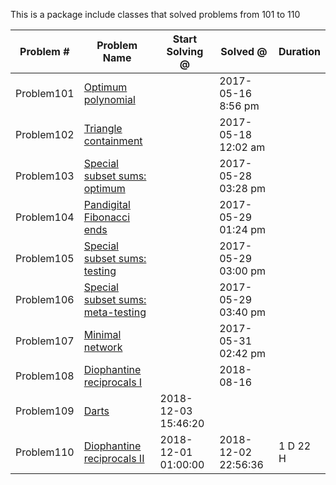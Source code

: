 This is a package include classes that solved problems from 101 to 110


|   Problem #   | Problem Name  | Start Solving @ |  Solved @ |  Duration  |
| ------------- | ------------- | ------------- | ------------- | ------------- |
|   Problem101  | [Optimum polynomial](https://projecteuler.net/problem=101)  || 2017-05-16 8:56 pm ||
|   Problem102  | [Triangle containment](https://projecteuler.net/problem=102)  || 2017-05-18 12:02 am ||
|   Problem103  | [Special subset sums: optimum](https://projecteuler.net/problem=103)  || 2017-05-28 03:28 pm ||
|   Problem104  | [Pandigital Fibonacci ends](https://projecteuler.net/problem=104)  || 2017-05-29 01:24 pm ||
|   Problem105  | [Special subset sums: testing](https://projecteuler.net/problem=105)  || 2017-05-29 03:00 pm ||
|   Problem106  | [Special subset sums: meta-testing](https://projecteuler.net/problem=106)  || 2017-05-29 03:40 pm ||
|   Problem107  | [Minimal network](https://projecteuler.net/problem=107)  || 2017-05-31 02:42 pm ||
|   Problem108  | [Diophantine reciprocals I](https://projecteuler.net/problem=108)  | | 2018-08-16 ||
|   Problem109  | [Darts](https://projecteuler.net/problem=119)  | 2018-12-03 15:46:20 |||
|   Problem110  | [Diophantine reciprocals II](https://projecteuler.net/problem=110)  | 2018-12-01 01:00:00 |  2018-12-02 22:56:36 | 1 D 22 H|


